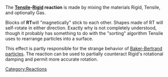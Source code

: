 The **[Tensile](/Tensile.md "Tensile")-[Rigid](/Rigid.md "Rigid") reaction** is made by mixing the materials Rigid, Tensile, and optionally Gas.

Blocks of **RT**will "magnetically" stick to each other. Shapes made of RT will self-rotate in either direction. Exactly why is not completely understood, though it probably has something to do with the "sorting" algorithm Tensile uses to rearrange particles into a surface.

This effect is partly responsible for the strange behavior of [Baker-Bertrand particles](/Baker-Bertrand%20particle.md "Baker-Bertrand particle"). The reaction can be used to partially counteract Rigid's rotational damping and permit more accurate rotation.

[Category:Reactions](/Category_Reactions.md "Category:Reactions")
